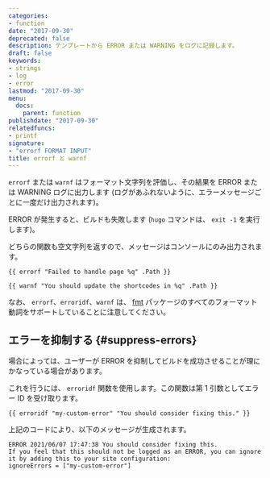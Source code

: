 ```yaml
---
categories:
- function
date: "2017-09-30"
deprecated: false
description: テンプレートから ERROR または WARNING をログに記録します。
draft: false
keywords:
- strings
- log
- error
lastmod: "2017-09-30"
menu:
  docs:
    parent: function
publishdate: "2017-09-30"
relatedfuncs:
- printf
signature:
- "errorf FORMAT INPUT"
title: errorf と warnf
---
```


`errorf` または `warnf` はフォーマット文字列を評価し、その結果を ERROR または WARNING ログに出力します (ログがあふれないように、エラーメッセージごとに一度だけ出力されます)。

ERROR が発生すると、ビルドも失敗します (`hugo` コマンドは、 `exit -1` を実行します)。

どちらの関数も空文字列を返すので、メッセージはコンソールにのみ出力されます。

```go-html-template
{{ errorf "Failed to handle page %q" .Path }}
```

```go-html-template
{{ warnf "You should update the shortcodes in %q" .Path }}
```

なお、 `errorf`、`erroridf`、`warnf` は、 [fmt](https://pkg.go.dev/fmt) パッケージのすべてのフォーマット動詞をサポートしていることに注意してください。

## エラーを抑制する {#suppress-errors}

場合によっては、ユーザーが ERROR を抑制してビルドを成功させることが理にかなっている場合があります。

これを行うには、 `erroridf` 関数を使用します。この関数は第 1 引数としてエラー ID を受け取ります。

```go-html-template
{{ erroridf "my-custom-error" "You should consider fixing this." }}
```  

上記のコードにより、以下のメッセージが生成されます。

```
ERROR 2021/06/07 17:47:38 You should consider fixing this.
If you feel that this should not be logged as an ERROR, you can ignore it by adding this to your site configuration:
ignoreErrors = ["my-custom-error"]
```
